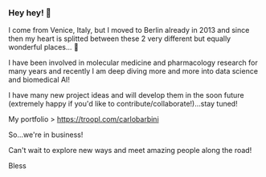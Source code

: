 ### Hey hey! 👋

I come from Venice, Italy, but I moved to Berlin already in 2013 and since then my heart is splitted between these 2 very different but equally wonderful places... 💚

I have been involved in molecular medicine and pharmacology research for many years and recently I am deep diving more and more into data science and biomedical AI! 

I have many new project ideas and will develop them in the soon future (extremely happy if you'd like to contribute/collaborate!)...stay tuned! 

My portfolio > https://troopl.com/carlobarbini 

So...we're in business!

Can't wait to explore new ways and meet amazing people along the road!

Bless
